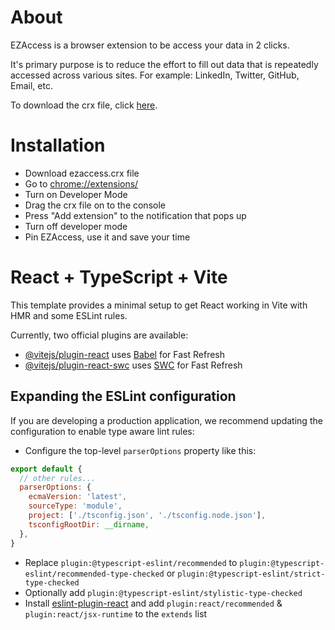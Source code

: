# About
EZAccess is a browser extension to be access your data in 2 clicks.

It's primary purpose is to reduce the effort to fill out data that is repeatedly accessed across various sites.
For example: LinkedIn, Twitter, GitHub, Email, etc.

To download the crx file, click [here](https://raw.githubusercontent.com/Shobhit-Nagpal/ezaccess/ezaccess.crx).

# Installation
- Download ezaccess.crx file
- Go to [chrome://extensions/](chrome://extensions/)
- Turn on Developer Mode 
- Drag the crx file on to the console
- Press "Add extension" to the notification that pops up
- Turn off developer mode
- Pin EZAccess, use it and save your time

# React + TypeScript + Vite

This template provides a minimal setup to get React working in Vite with HMR and some ESLint rules.

Currently, two official plugins are available:

- [@vitejs/plugin-react](https://github.com/vitejs/vite-plugin-react/blob/main/packages/plugin-react/README.md) uses [Babel](https://babeljs.io/) for Fast Refresh
- [@vitejs/plugin-react-swc](https://github.com/vitejs/vite-plugin-react-swc) uses [SWC](https://swc.rs/) for Fast Refresh

## Expanding the ESLint configuration

If you are developing a production application, we recommend updating the configuration to enable type aware lint rules:

- Configure the top-level `parserOptions` property like this:

```js
export default {
  // other rules...
  parserOptions: {
    ecmaVersion: 'latest',
    sourceType: 'module',
    project: ['./tsconfig.json', './tsconfig.node.json'],
    tsconfigRootDir: __dirname,
  },
}
```

- Replace `plugin:@typescript-eslint/recommended` to `plugin:@typescript-eslint/recommended-type-checked` or `plugin:@typescript-eslint/strict-type-checked`
- Optionally add `plugin:@typescript-eslint/stylistic-type-checked`
- Install [eslint-plugin-react](https://github.com/jsx-eslint/eslint-plugin-react) and add `plugin:react/recommended` & `plugin:react/jsx-runtime` to the `extends` list
